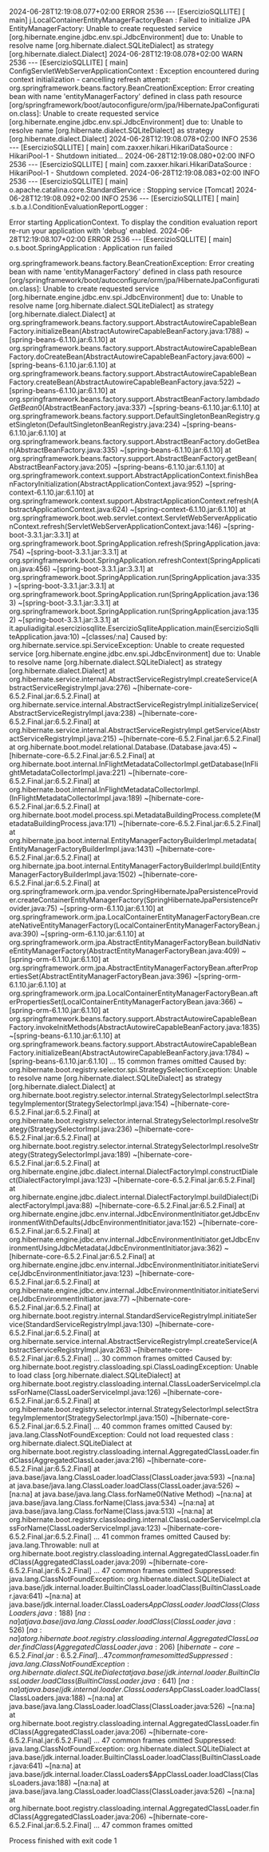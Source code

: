 2024-06-28T12:19:08.077+02:00 ERROR 2536 --- [EsercizioSQLLITE] [           main] j.LocalContainerEntityManagerFactoryBean : Failed to initialize JPA EntityManagerFactory: Unable to create requested service [org.hibernate.engine.jdbc.env.spi.JdbcEnvironment] due to: Unable to resolve name [org.hibernate.dialect.SQLiteDialect] as strategy [org.hibernate.dialect.Dialect]
2024-06-28T12:19:08.078+02:00  WARN 2536 --- [EsercizioSQLLITE] [           main] ConfigServletWebServerApplicationContext : Exception encountered during context initialization - cancelling refresh attempt: org.springframework.beans.factory.BeanCreationException: Error creating bean with name 'entityManagerFactory' defined in class path resource [org/springframework/boot/autoconfigure/orm/jpa/HibernateJpaConfiguration.class]: Unable to create requested service [org.hibernate.engine.jdbc.env.spi.JdbcEnvironment] due to: Unable to resolve name [org.hibernate.dialect.SQLiteDialect] as strategy [org.hibernate.dialect.Dialect]
2024-06-28T12:19:08.078+02:00  INFO 2536 --- [EsercizioSQLLITE] [           main] com.zaxxer.hikari.HikariDataSource       : HikariPool-1 - Shutdown initiated...
2024-06-28T12:19:08.080+02:00  INFO 2536 --- [EsercizioSQLLITE] [           main] com.zaxxer.hikari.HikariDataSource       : HikariPool-1 - Shutdown completed.
2024-06-28T12:19:08.083+02:00  INFO 2536 --- [EsercizioSQLLITE] [           main] o.apache.catalina.core.StandardService   : Stopping service [Tomcat]
2024-06-28T12:19:08.092+02:00  INFO 2536 --- [EsercizioSQLLITE] [           main] .s.b.a.l.ConditionEvaluationReportLogger :

Error starting ApplicationContext. To display the condition evaluation report re-run your application with 'debug' enabled.
2024-06-28T12:19:08.107+02:00 ERROR 2536 --- [EsercizioSQLLITE] [           main] o.s.boot.SpringApplication               : Application run failed

org.springframework.beans.factory.BeanCreationException: Error creating bean with name 'entityManagerFactory' defined in class path resource [org/springframework/boot/autoconfigure/orm/jpa/HibernateJpaConfiguration.class]: Unable to create requested service [org.hibernate.engine.jdbc.env.spi.JdbcEnvironment] due to: Unable to resolve name [org.hibernate.dialect.SQLiteDialect] as strategy [org.hibernate.dialect.Dialect]
at org.springframework.beans.factory.support.AbstractAutowireCapableBeanFactory.initializeBean(AbstractAutowireCapableBeanFactory.java:1788) ~[spring-beans-6.1.10.jar:6.1.10]
at org.springframework.beans.factory.support.AbstractAutowireCapableBeanFactory.doCreateBean(AbstractAutowireCapableBeanFactory.java:600) ~[spring-beans-6.1.10.jar:6.1.10]
at org.springframework.beans.factory.support.AbstractAutowireCapableBeanFactory.createBean(AbstractAutowireCapableBeanFactory.java:522) ~[spring-beans-6.1.10.jar:6.1.10]
at org.springframework.beans.factory.support.AbstractBeanFactory.lambda$doGetBean$0(AbstractBeanFactory.java:337) ~[spring-beans-6.1.10.jar:6.1.10]
at org.springframework.beans.factory.support.DefaultSingletonBeanRegistry.getSingleton(DefaultSingletonBeanRegistry.java:234) ~[spring-beans-6.1.10.jar:6.1.10]
at org.springframework.beans.factory.support.AbstractBeanFactory.doGetBean(AbstractBeanFactory.java:335) ~[spring-beans-6.1.10.jar:6.1.10]
at org.springframework.beans.factory.support.AbstractBeanFactory.getBean(AbstractBeanFactory.java:205) ~[spring-beans-6.1.10.jar:6.1.10]
at org.springframework.context.support.AbstractApplicationContext.finishBeanFactoryInitialization(AbstractApplicationContext.java:952) ~[spring-context-6.1.10.jar:6.1.10]
at org.springframework.context.support.AbstractApplicationContext.refresh(AbstractApplicationContext.java:624) ~[spring-context-6.1.10.jar:6.1.10]
at org.springframework.boot.web.servlet.context.ServletWebServerApplicationContext.refresh(ServletWebServerApplicationContext.java:146) ~[spring-boot-3.3.1.jar:3.3.1]
at org.springframework.boot.SpringApplication.refresh(SpringApplication.java:754) ~[spring-boot-3.3.1.jar:3.3.1]
at org.springframework.boot.SpringApplication.refreshContext(SpringApplication.java:456) ~[spring-boot-3.3.1.jar:3.3.1]
at org.springframework.boot.SpringApplication.run(SpringApplication.java:335) ~[spring-boot-3.3.1.jar:3.3.1]
at org.springframework.boot.SpringApplication.run(SpringApplication.java:1363) ~[spring-boot-3.3.1.jar:3.3.1]
at org.springframework.boot.SpringApplication.run(SpringApplication.java:1352) ~[spring-boot-3.3.1.jar:3.3.1]
at it.apuliadigital.eserciziosqllite.EsercizioSqlliteApplication.main(EsercizioSqlliteApplication.java:10) ~[classes/:na]
Caused by: org.hibernate.service.spi.ServiceException: Unable to create requested service [org.hibernate.engine.jdbc.env.spi.JdbcEnvironment] due to: Unable to resolve name [org.hibernate.dialect.SQLiteDialect] as strategy [org.hibernate.dialect.Dialect]
at org.hibernate.service.internal.AbstractServiceRegistryImpl.createService(AbstractServiceRegistryImpl.java:276) ~[hibernate-core-6.5.2.Final.jar:6.5.2.Final]
at org.hibernate.service.internal.AbstractServiceRegistryImpl.initializeService(AbstractServiceRegistryImpl.java:238) ~[hibernate-core-6.5.2.Final.jar:6.5.2.Final]
at org.hibernate.service.internal.AbstractServiceRegistryImpl.getService(AbstractServiceRegistryImpl.java:215) ~[hibernate-core-6.5.2.Final.jar:6.5.2.Final]
at org.hibernate.boot.model.relational.Database.<init>(Database.java:45) ~[hibernate-core-6.5.2.Final.jar:6.5.2.Final]
at org.hibernate.boot.internal.InFlightMetadataCollectorImpl.getDatabase(InFlightMetadataCollectorImpl.java:221) ~[hibernate-core-6.5.2.Final.jar:6.5.2.Final]
at org.hibernate.boot.internal.InFlightMetadataCollectorImpl.<init>(InFlightMetadataCollectorImpl.java:189) ~[hibernate-core-6.5.2.Final.jar:6.5.2.Final]
at org.hibernate.boot.model.process.spi.MetadataBuildingProcess.complete(MetadataBuildingProcess.java:171) ~[hibernate-core-6.5.2.Final.jar:6.5.2.Final]
at org.hibernate.jpa.boot.internal.EntityManagerFactoryBuilderImpl.metadata(EntityManagerFactoryBuilderImpl.java:1431) ~[hibernate-core-6.5.2.Final.jar:6.5.2.Final]
at org.hibernate.jpa.boot.internal.EntityManagerFactoryBuilderImpl.build(EntityManagerFactoryBuilderImpl.java:1502) ~[hibernate-core-6.5.2.Final.jar:6.5.2.Final]
at org.springframework.orm.jpa.vendor.SpringHibernateJpaPersistenceProvider.createContainerEntityManagerFactory(SpringHibernateJpaPersistenceProvider.java:75) ~[spring-orm-6.1.10.jar:6.1.10]
at org.springframework.orm.jpa.LocalContainerEntityManagerFactoryBean.createNativeEntityManagerFactory(LocalContainerEntityManagerFactoryBean.java:390) ~[spring-orm-6.1.10.jar:6.1.10]
at org.springframework.orm.jpa.AbstractEntityManagerFactoryBean.buildNativeEntityManagerFactory(AbstractEntityManagerFactoryBean.java:409) ~[spring-orm-6.1.10.jar:6.1.10]
at org.springframework.orm.jpa.AbstractEntityManagerFactoryBean.afterPropertiesSet(AbstractEntityManagerFactoryBean.java:396) ~[spring-orm-6.1.10.jar:6.1.10]
at org.springframework.orm.jpa.LocalContainerEntityManagerFactoryBean.afterPropertiesSet(LocalContainerEntityManagerFactoryBean.java:366) ~[spring-orm-6.1.10.jar:6.1.10]
at org.springframework.beans.factory.support.AbstractAutowireCapableBeanFactory.invokeInitMethods(AbstractAutowireCapableBeanFactory.java:1835) ~[spring-beans-6.1.10.jar:6.1.10]
at org.springframework.beans.factory.support.AbstractAutowireCapableBeanFactory.initializeBean(AbstractAutowireCapableBeanFactory.java:1784) ~[spring-beans-6.1.10.jar:6.1.10]
... 15 common frames omitted
Caused by: org.hibernate.boot.registry.selector.spi.StrategySelectionException: Unable to resolve name [org.hibernate.dialect.SQLiteDialect] as strategy [org.hibernate.dialect.Dialect]
at org.hibernate.boot.registry.selector.internal.StrategySelectorImpl.selectStrategyImplementor(StrategySelectorImpl.java:154) ~[hibernate-core-6.5.2.Final.jar:6.5.2.Final]
at org.hibernate.boot.registry.selector.internal.StrategySelectorImpl.resolveStrategy(StrategySelectorImpl.java:236) ~[hibernate-core-6.5.2.Final.jar:6.5.2.Final]
at org.hibernate.boot.registry.selector.internal.StrategySelectorImpl.resolveStrategy(StrategySelectorImpl.java:189) ~[hibernate-core-6.5.2.Final.jar:6.5.2.Final]
at org.hibernate.engine.jdbc.dialect.internal.DialectFactoryImpl.constructDialect(DialectFactoryImpl.java:123) ~[hibernate-core-6.5.2.Final.jar:6.5.2.Final]
at org.hibernate.engine.jdbc.dialect.internal.DialectFactoryImpl.buildDialect(DialectFactoryImpl.java:88) ~[hibernate-core-6.5.2.Final.jar:6.5.2.Final]
at org.hibernate.engine.jdbc.env.internal.JdbcEnvironmentInitiator.getJdbcEnvironmentWithDefaults(JdbcEnvironmentInitiator.java:152) ~[hibernate-core-6.5.2.Final.jar:6.5.2.Final]
at org.hibernate.engine.jdbc.env.internal.JdbcEnvironmentInitiator.getJdbcEnvironmentUsingJdbcMetadata(JdbcEnvironmentInitiator.java:362) ~[hibernate-core-6.5.2.Final.jar:6.5.2.Final]
at org.hibernate.engine.jdbc.env.internal.JdbcEnvironmentInitiator.initiateService(JdbcEnvironmentInitiator.java:123) ~[hibernate-core-6.5.2.Final.jar:6.5.2.Final]
at org.hibernate.engine.jdbc.env.internal.JdbcEnvironmentInitiator.initiateService(JdbcEnvironmentInitiator.java:77) ~[hibernate-core-6.5.2.Final.jar:6.5.2.Final]
at org.hibernate.boot.registry.internal.StandardServiceRegistryImpl.initiateService(StandardServiceRegistryImpl.java:130) ~[hibernate-core-6.5.2.Final.jar:6.5.2.Final]
at org.hibernate.service.internal.AbstractServiceRegistryImpl.createService(AbstractServiceRegistryImpl.java:263) ~[hibernate-core-6.5.2.Final.jar:6.5.2.Final]
... 30 common frames omitted
Caused by: org.hibernate.boot.registry.classloading.spi.ClassLoadingException: Unable to load class [org.hibernate.dialect.SQLiteDialect]
at org.hibernate.boot.registry.classloading.internal.ClassLoaderServiceImpl.classForName(ClassLoaderServiceImpl.java:126) ~[hibernate-core-6.5.2.Final.jar:6.5.2.Final]
at org.hibernate.boot.registry.selector.internal.StrategySelectorImpl.selectStrategyImplementor(StrategySelectorImpl.java:150) ~[hibernate-core-6.5.2.Final.jar:6.5.2.Final]
... 40 common frames omitted
Caused by: java.lang.ClassNotFoundException: Could not load requested class : org.hibernate.dialect.SQLiteDialect
at org.hibernate.boot.registry.classloading.internal.AggregatedClassLoader.findClass(AggregatedClassLoader.java:216) ~[hibernate-core-6.5.2.Final.jar:6.5.2.Final]
at java.base/java.lang.ClassLoader.loadClass(ClassLoader.java:593) ~[na:na]
at java.base/java.lang.ClassLoader.loadClass(ClassLoader.java:526) ~[na:na]
at java.base/java.lang.Class.forName0(Native Method) ~[na:na]
at java.base/java.lang.Class.forName(Class.java:534) ~[na:na]
at java.base/java.lang.Class.forName(Class.java:513) ~[na:na]
at org.hibernate.boot.registry.classloading.internal.ClassLoaderServiceImpl.classForName(ClassLoaderServiceImpl.java:123) ~[hibernate-core-6.5.2.Final.jar:6.5.2.Final]
... 41 common frames omitted
Caused by: java.lang.Throwable: null
at org.hibernate.boot.registry.classloading.internal.AggregatedClassLoader.findClass(AggregatedClassLoader.java:209) ~[hibernate-core-6.5.2.Final.jar:6.5.2.Final]
... 47 common frames omitted
Suppressed: java.lang.ClassNotFoundException: org.hibernate.dialect.SQLiteDialect
at java.base/jdk.internal.loader.BuiltinClassLoader.loadClass(BuiltinClassLoader.java:641) ~[na:na]
at java.base/jdk.internal.loader.ClassLoaders$AppClassLoader.loadClass(ClassLoaders.java:188) ~[na:na]
at java.base/java.lang.ClassLoader.loadClass(ClassLoader.java:526) ~[na:na]
at org.hibernate.boot.registry.classloading.internal.AggregatedClassLoader.findClass(AggregatedClassLoader.java:206) ~[hibernate-core-6.5.2.Final.jar:6.5.2.Final]
... 47 common frames omitted
Suppressed: java.lang.ClassNotFoundException: org.hibernate.dialect.SQLiteDialect
at java.base/jdk.internal.loader.BuiltinClassLoader.loadClass(BuiltinClassLoader.java:641) ~[na:na]
at java.base/jdk.internal.loader.ClassLoaders$AppClassLoader.loadClass(ClassLoaders.java:188) ~[na:na]
at java.base/java.lang.ClassLoader.loadClass(ClassLoader.java:526) ~[na:na]
at org.hibernate.boot.registry.classloading.internal.AggregatedClassLoader.findClass(AggregatedClassLoader.java:206) ~[hibernate-core-6.5.2.Final.jar:6.5.2.Final]
... 47 common frames omitted
Suppressed: java.lang.ClassNotFoundException: org.hibernate.dialect.SQLiteDialect
at java.base/jdk.internal.loader.BuiltinClassLoader.loadClass(BuiltinClassLoader.java:641) ~[na:na]
at java.base/jdk.internal.loader.ClassLoaders$AppClassLoader.loadClass(ClassLoaders.java:188) ~[na:na]
at java.base/java.lang.ClassLoader.loadClass(ClassLoader.java:526) ~[na:na]
at org.hibernate.boot.registry.classloading.internal.AggregatedClassLoader.findClass(AggregatedClassLoader.java:206) ~[hibernate-core-6.5.2.Final.jar:6.5.2.Final]
... 47 common frames omitted


Process finished with exit code 1